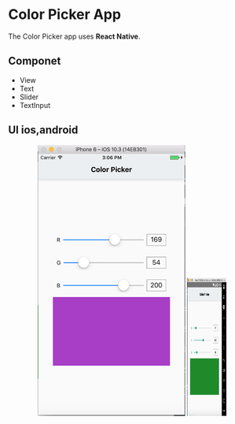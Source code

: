 # Color Picker App
The Color Picker app uses **React Native**. 

## Componet
- View
- Text
- Slider
- TextInput

## UI ios,android
<p align="center">
  <img src="image/ui-ios.png" width="300"/>
  <img src="image/ui-android.png" width="80" height="280"/>
</p>
